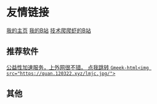 # 友情链接

[我的主页](http://home.120322.xyz/)
[我的B站](https://space.bilibili.com/3493132840733608/)
[技术爬爬虾的B站](https://space.bilibili.com/316183842)

## 推荐软件
[
公益性加速服务，上外网很不错。
点我跳转
`Gmeek-html<img src="https://quan.120322.xyz/lmjc.jpg/">`
](http://lanmao.sbs/#/register?code=puclcF8k)

## 其他
